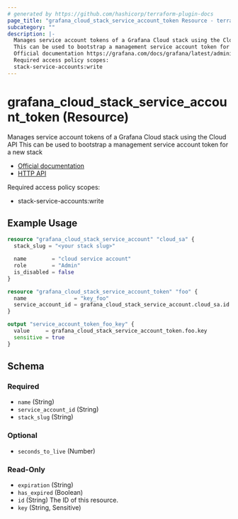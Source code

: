 ```yaml
---
# generated by https://github.com/hashicorp/terraform-plugin-docs
page_title: "grafana_cloud_stack_service_account_token Resource - terraform-provider-grafana"
subcategory: ""
description: |-
  Manages service account tokens of a Grafana Cloud stack using the Cloud API
  This can be used to bootstrap a management service account token for a new stack
  Official documentation https://grafana.com/docs/grafana/latest/administration/service-accounts/HTTP API https://grafana.com/docs/grafana/latest/developers/http_api/serviceaccount/#service-account-api
  Required access policy scopes:
  stack-service-accounts:write
---
```


# grafana_cloud_stack_service_account_token (Resource)

Manages service account tokens of a Grafana Cloud stack using the Cloud API
This can be used to bootstrap a management service account token for a new stack

* [Official documentation](https://grafana.com/docs/grafana/latest/administration/service-accounts/)
* [HTTP API](https://grafana.com/docs/grafana/latest/developers/http_api/serviceaccount/#service-account-api)

Required access policy scopes:

* stack-service-accounts:write

## Example Usage

```terraform
resource "grafana_cloud_stack_service_account" "cloud_sa" {
  stack_slug = "<your stack slug>"

  name        = "cloud service account"
  role        = "Admin"
  is_disabled = false
}

resource "grafana_cloud_stack_service_account_token" "foo" {
  name               = "key_foo"
  service_account_id = grafana_cloud_stack_service_account.cloud_sa.id
}

output "service_account_token_foo_key" {
  value     = grafana_cloud_stack_service_account_token.foo.key
  sensitive = true
}
```

<!-- schema generated by tfplugindocs -->
## Schema

### Required

- `name` (String)
- `service_account_id` (String)
- `stack_slug` (String)

### Optional

- `seconds_to_live` (Number)

### Read-Only

- `expiration` (String)
- `has_expired` (Boolean)
- `id` (String) The ID of this resource.
- `key` (String, Sensitive)

